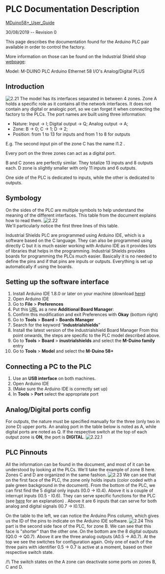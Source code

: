 # PLC Documentation Description
[MDuino58+_User_Guide](https://github.com/Weizhe-JIA/2.Digital-twin-of-a-Fischertechnik-factory/blob/main/1.%20The%20wiring/MDuino58%2B_User_Guide.pdf/)

30/08/2019 -- Revision 0

This page describes the documentation found for the Arduino PLC pair available in order to control the factory.

More information on those can be found on the Industrial Shield shop [webpage](https://www.industrialshields.com/shop/product/is-mduino-58-m-duino-plc-arduino-ethernet-58-i-o-s-analog-digital-plus-176/):

Model: M-DUINO PLC Arduino Ethernet 58 I/O's Analog/Digital PLUS

## Introduction
![2.21](https://github.com/Weizhe-JIA/2.Digital-twin-of-a-Fischertechnik-factory/blob/main/imgs/2.21%20image.png)
The model has its interfaces separated in between 4 zones. Zone A holds a specific role as it contains all the network interfaces. It does not contain any digital or analogic port, so we can forget it when connecting the factory to the PLCs. The port names are built using three information:
- Nature: Input -> I; Digital output -> Q; Analog output -> A;
- Zone: B -> 0; C -> 1; D -> 2;
- Position: from 1 to 13 for inputs and from 1 to 8 for outputs

E.g. The second input pin of the zone C has the name I1.2 .

Every port on the three zones can act as a digital port.

B and C zones are perfectly similar. They totalize 13 inputs and 8 outputs each. D zone is slightly smaller with only 11 inputs and 6 outputs.

One side of the PLC is dedicated to inputs, while the other is dedicated to outputs.

## Symbology
On the sides of the PLC are multiple symbols to help understand the meaning of the different interfaces. This table from the document explains how to read them.
![2.22](https://github.com/Weizhe-JIA/2.Digital-twin-of-a-Fischertechnik-factory/blob/main/imgs/2.22%20image.png)
<br>We'll particularly notice the first three lines of this table.

Industrial Shields PLC are programmed using Arduino IDE, which is a software based on the C language. They can also be programmed using directly C but it is much easier working with Arduino IDE as it provides lots of libraries that helps in the programming. Industrial Shields provides boards for programming the PLCs much easier. Basically it is no needed to define the pins and if that pins are inputs or outputs. Everything is set up automatically if using the boards.

## Setting up the software interface
1. Install Arduino IDE 1.8.0 or later on your machine (download [here](https://www.arduino.cc/en/software/))
2. Open Arduino IDE
3. Go to **File** > **Preferences**
4. Put this [URL](https://apps.industrialshields.com/main/arduino/boards/package_industrialshields_index.json/) as a new **Additional Board Manager**:
5. Confirm this modification and exit Preferences with **Okay** (bottom right)
6. Go to **Tools** > **Board**  > **Boards Manager**
7. Search for the keyword “**industrialshields**”
8. Install the latest version of the industrialshield Board Manager
From this point onwards, the steps are specific to the PLC model described above.
9. Go to **Tools** > **Board** > **inustrialshields** and select the **M-Duino family** entry
10. Go to **Tools** > **Model** and select the **M-Duino 58+**

## Connecting a PC to the PLC
1. Use an **USB interface** on both machines.
2. Open Arduino IDE
3. (Make sure the Arduino IDE is correctly set up)
4. In **Tools** > **Port** select the appropriate port

## Analog/Digital ports config
For outputs, the nature must be specified manually for the three (only two in zone D) upper ports. An analog port in the table below is noted as A, while digital ports are noted as Q. If the respective switch at the top of each output zone is **ON**, the port is **DIGITAL**.
![2.22.1](https://github.com/Weizhe-JIA/2.Digital-twin-of-a-Fischertechnik-factory/blob/main/imgs/2.22.1image.png)

## PLC Pinnouts
All the information can be found in the document, and most of it can be understood by looking at the PLCs. We'll take the example of zone B here. Zones C and D are organized in the same fashion.
![2.23](https://github.com/Weizhe-JIA/2.Digital-twin-of-a-Fischertechnik-factory/blob/main/imgs/2.23%20image.png)
We can see that on the first face of the PLC, the zone only holds inputs (color coded with a pale green background in the document). From the bottom of the PLC, we can first find the 5 digital only inputs (I0.0 -> I0.4). Above it is a couple of interrupt inputs (I0.5 - I0.6). They can serve specific functions for the PLC (see [here](/) for an explanation) . Above it are 6 inputs that can serve for both analog and digital signals (I0.7 -> I0.12).

On the table to the left, we can notice the Arduino Pins column, which gives us the ID of the pins to indicate on the Arduino IDE software.
![2.24](https://github.com/Weizhe-JIA/2.Digital-twin-of-a-Fischertechnik-factory/blob/main/imgs/2.24%20image.png)
This part is the second side face of the PLC, for zone B. We can see that this face is "shorter" than the other one. On the bottom are the 8 digital outputs (Q0.0 -> Q0.7). Above it are the three analog outputs (A0.5 -> A0.7). At the top we see the switches for configuration again. Only one of each of the three pairs with identifier 0.5 -> 0.7 is active at a moment, based on their respective switch state.

/!\ The switch states on the A zone can deactivate some ports on zones B, C and D.
